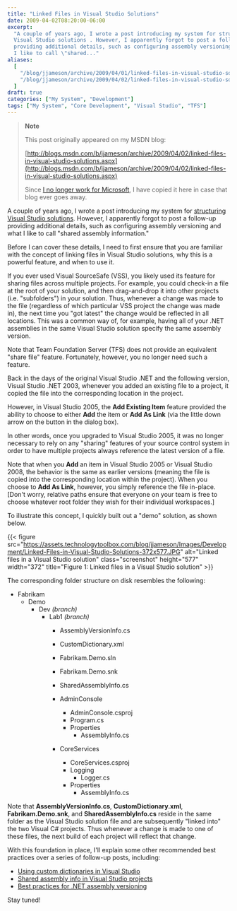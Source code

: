 ```yaml
---
title: "Linked Files in Visual Studio Solutions"
date: 2009-04-02T08:20:00-06:00
excerpt:
  "A couple of years ago, I wrote a post introducing my system for structuring
  Visual Studio solutions . However, I apparently forgot to post a follow-up
  providing additional details, such as configuring assembly versioning and what
  I like to call \"shared..."
aliases:
  [
    "/blog/jjameson/archive/2009/04/01/linked-files-in-visual-studio-solutions.aspx",
    "/blog/jjameson/archive/2009/04/02/linked-files-in-visual-studio-solutions.aspx",
  ]
draft: true
categories: ["My System", "Development"]
tags: ["My System", "Core Development", "Visual Studio", "TFS"]
---
```


> **Note**
>
> This post originally appeared on my MSDN blog:
>
> [http://blogs.msdn.com/b/jjameson/archive/2009/04/02/linked-files-in-visual-studio-solutions.aspx](http://blogs.msdn.com/b/jjameson/archive/2009/04/02/linked-files-in-visual-studio-solutions.aspx)
>
> Since
> [I no longer work for Microsoft](/blog/jjameson/2011/09/02/last-day-with-microsoft),
> I have copied it here in case that blog ever goes away.

A couple of years ago, I wrote a post introducing my system for
[structuring Visual Studio solutions](/blog/jjameson/2007/04/18/structure-visual-studio-solutions).
However, I apparently forgot to post a follow-up providing additional details,
such as configuring assembly versioning and what I like to call "shared assembly
information."

Before I can cover these details, I need to first ensure that you are familiar
with the concept of linking files in Visual Studio solutions, why this is a
powerful feature, and when to use it.

If you ever used Visual SourceSafe (VSS), you likely used its feature for
sharing files across multiple projects. For example, you could check-in a file
at the root of your solution, and then drag-and-drop it into other projects
(i.e. "subfolders") in your solution. Thus, whenever a change was made to the
file (regardless of which particular VSS project the change was made in), the
next time you "got latest" the change would be reflected in all locations. This
was a common way of, for example, having all of your .NET assemblies in the same
Visual Studio solution specify the same assembly version.

Note that Team Foundation Server (TFS) does not provide an equivalent "share
file" feature. Fortunately, however, you no longer need such a feature.

Back in the days of the original Visual Studio .NET and the following version,
Visual Studio .NET 2003, whenever you added an existing file to a project, it
copied the file into the corresponding location in the project.

However, in Visual Studio 2005, the **Add Existing Item** feature provided the
ability to choose to either **Add** the item or **Add As Link** (via the little
down arrow on the button in the dialog box).

In other words, once you upgraded to Visual Studio 2005, it was no longer
necessary to rely on any "sharing" features of your source control system in
order to have multiple projects always reference the latest version of a file.

Note that when you **Add** an item in Visual Studio 2005 or Visual Studio 2008,
the behavior is the same as earlier versions (meaning the file is copied into
the corresponding location within the project). When you choose to **Add As
Link**, however, you simply reference the file in-place. [Don't worry, relative
paths ensure that everyone on your team is free to choose whatever root folder
they wish for their individual workspaces.]

To illustrate this concept, I quickly built out a "demo" solution, as shown
below.

{{< figure
src="https://assets.technologytoolbox.com/blog/jjameson/Images/Development/Linked-Files-in-Visual-Studio-Solutions-372x577.JPG"
alt="Linked files in a Visual Studio solution" class="screenshot" height="577"
width="372" title="Figure 1: Linked files in a Visual Studio solution" >}}

The corresponding folder structure on disk resembles the following:

- Fabrikam
  - Demo
    - Dev *(branch)*
      - Lab1 *(branch)*
        - AssemblyVersionInfo.cs
        
        - CustomDictionary.xml
        
        - Fabrikam.Demo.sln
        
        - Fabrikam.Demo.snk
        
        - SharedAssemblyInfo.cs
        
        - AdminConsole
          
          - AdminConsole.csproj
          - Program.cs
          - Properties
            - AssemblyInfo.cs
        
        - CoreServices
          
          - CoreServices.csproj
          - Logging
            - Logger.cs
          - Properties
            - AssemblyInfo.cs

Note that **AssemblyVersionInfo.cs**, **CustomDictionary.xml**,
**Fabrikam.Demo.snk**, and **SharedAssemblyInfo.cs** reside in the same folder
as the Visual Studio solution file and are subsequently "linked into" the two
Visual C# projects. Thus whenever a change is made to one of these files, the
next build of each project will reflect that change.

With this foundation in place, I'll explain some other recommended best
practices over a series of follow-up posts, including:

- [Using custom dictionaries in Visual Studio](/blog/jjameson/2009/04/02/ca1704-code-analysis-warning-and-using-custom-dictionaries-in-visual-studio)
- [Shared assembly info in Visual Studio projects](/blog/jjameson/2009/04/03/shared-assembly-info-in-visual-studio-projects)
- [Best practices for .NET assembly versioning](/blog/jjameson/2009/04/03/best-practices-for-net-assembly-versioning)

Stay tuned!
